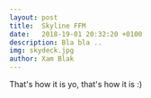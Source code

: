 ```yaml
---
layout: post
title:  Skyline FFM
date:   2018-19-01 20:32:20 +0100
description: Bla bla ..
img: skydeck.jpg
author: Xam Blak
---
```

That's how it is yo, that's how it is :)
